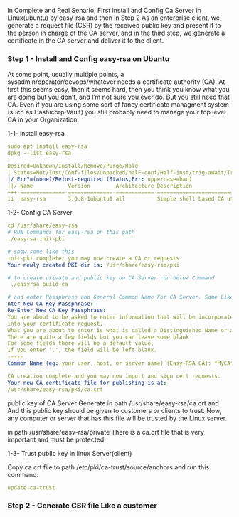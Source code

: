 in Complete and Real Senario, First install and Config Ca Server in Linux(ubuntu) by easy-rsa and then in Step 2 As an enterprise client, we generate a request file (CSR) by the received public key and present it to the person in charge of the CA server, and in the third step, we generate a certificate in the CA server and deliver it to the client.

### Step 1 - Install and Config easy-rsa on Ubuntu
At some point, usually multiple points, a sysadmin/operator/devops/whatever needs a certificate authority (CA). At first this seems easy, then it seems hard, then you think you know what 
you are doing but you don’t, and I’m not sure you ever do. But you still need that CA. Even if you are using some sort of fancy certificate managment system (such as Hashicorp Vault) you 
still probably need to manage your top level CA in your Organization.


1-1- install easy-rsa
```yml
sudo apt install easy-rsa
dpkg --list easy-rsa

Desired=Unknown/Install/Remove/Purge/Hold
| Status=Not/Inst/Conf-files/Unpacked/halF-conf/Half-inst/trig-aWait/Trig-pend
|/ Err?=(none)/Reinst-required (Status,Err: uppercase=bad)
||/ Name           Version        Architecture Description
+++-==============-==============-============-=================================
ii  easy-rsa       3.0.8-1ubuntu1 all          Simple shell based CA utility

```
1-2- Config CA Server
```yml
cd /usr/share/easy-rsa
# RUN Commands for easy-rsa on this path
./easyrsa init-pki

# show some like this 
init-pki complete; you may now create a CA or requests.
Your newly created PKI dir is: /usr/share/easy-rsa/pki

# to create private and public key on CA Server run below Command
 ./easyrsa build-ca

# and enter Passphrase and General Common Name For CA Server. Some Like this:
nter New CA Key Passphrase: 
Re-Enter New CA Key Passphrase: 
You are about to be asked to enter information that will be incorporated
into your certificate request.
What you are about to enter is what is called a Distinguished Name or a DN.
There are quite a few fields but you can leave some blank
For some fields there will be a default value,
If you enter '.', the field will be left blank.
-----
Common Name (eg: your user, host, or server name) [Easy-RSA CA]: *MyCA*

CA creation complete and you may now import and sign cert requests.
Your new CA certificate file for publishing is at:
/usr/share/easy-rsa/pki/ca.crt
```
public key of CA Server Generate in path /usr/share/easy-rsa/ca.crt and And this public key should be given to customers or clients to trust. Now, any computer or server that has this file will be trusted by the Linux server.

in path /usr/share/easy-rsa/private There is a ca.crt file that is very important and must be protected.

1-3- Trust public key in linux Server(client)

Copy ca.crt file to path /etc/pki/ca-trust/source/anchors and run this command:
```yml
update-ca-trust
```

### Step 2 - Generate CSR file Like a customer






